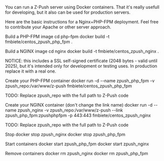 You can run a Z-Push server using Docker containers. That it's really usefull for developing, but it also can be used for production servers.


Here are the basic instructions for a Nginx+PHP-FPM deployment. Feel free to contribute your Apache or other server approach.


Build a PHP-FPM image
    cd php-fpm
    docker build -t fmbiete/centos_zpush_php_fpm .


Build a NGINX image
    cd nginx
    docker build -t fmbiete/centos_zpush_nginx .

NOTICE: this includes a SSL self-signed certificate (2048 bytes - valid until 2025), but it's intended only for development or testing uses. In production replace it with a real one.

Create your PHP-FPM container
    docker run -d --name zpush_php_fpm -v zpush_repo:/var/www/z-push fmbiete/centos_zpush_php_fpm

TODO: Replace zpush_repo with the full path to Z-Push code


Create your NGINX container (don't change the link name)
    docker run -d --name zpush_nginx -v zpush_repo:/var/www/z-push --link zpush_php_fpm:zpushphpfpm -p 443:443 fmbiete/centos_zpush_nginx

TODO: Replace zpush_repo with the full path to Z-Push code


Stop
    docker stop zpush_nginx
    docker stop zpush_php_fpm


Start containers
    docker start zpush_php_fpm
    docker start zpush_nginx


Remove containers
    docker rm zpush_nginx
    docker rm zpush_php_fpm